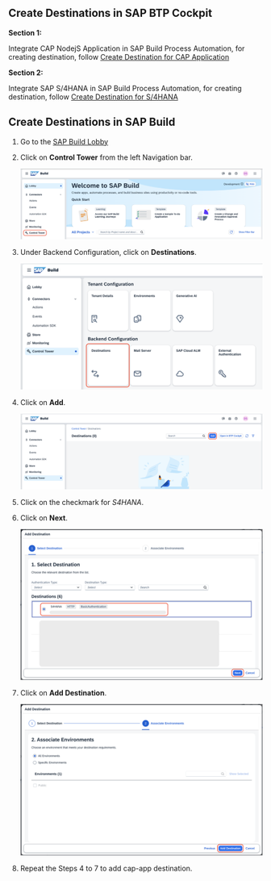 ## Create Destinations in SAP BTP Cockpit

**Section 1:**

Integrate CAP NodejS Application in SAP Build Process Automation, for creating destination, follow [Create Destination for CAP Application](./cap-destination.md)

**Section 2:**

Integrate SAP S/4HANA in SAP Build Process Automation, for creating destination, follow [Create Destination for S/4HANA](./s4hana-destination.md)

## Create Destinations in SAP Build

1. Go to the [SAP Build Lobby](https://pw-build-hands-on.eu10.build.cloud.sap/lobby)

2. Click on **Control Tower** from the left Navigation bar.
    
    ![destination](./images/control_tower.png)

3. Under Backend Configuration, click on **Destinations**.

    ![destination](./images/destination.png)

4. Click on **Add**.

    ![destination](./images/add.png)

5. Click on the checkmark for *S4HANA*.

6. Click on **Next**.

    ![destination](./images/s4hana_dest.png)

7. Click on **Add Destination**.

    ![destination](./images/add_dest.png)

8. Repeat the Steps 4 to 7 to add cap-app destination.
